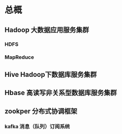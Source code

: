 # 总概

## Hadoop 大数据应用服务集群

### HDFS

### MapReduce

## Hive Hadoop下数据库服务集群

## Hbase 高读写非关系型数据库服务集群

## zookper 分布式协调框架

### kafka 消息（队列）订阅系统